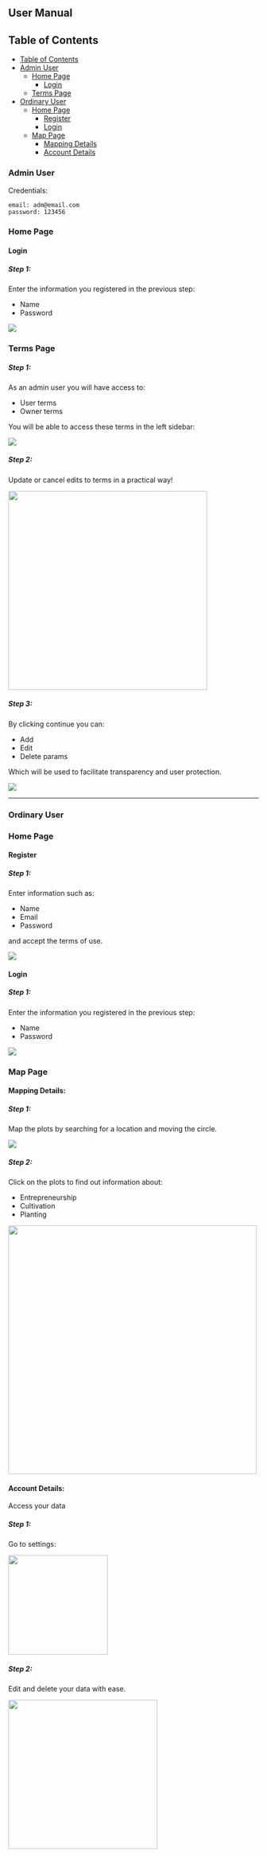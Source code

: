 ## User Manual

## Table of Contents

- [Table of Contents](#table-of-contents)
- [Admin User](#admin-user)
  - [Home Page](#home-page)
    - [Login](#login)
  - [Terms Page](#terms-page)
- [Ordinary User](#ordinary-user)
  - [Home Page](#home-page)
    - [Register](#register)
    - [Login](#login)
  - [Map Page](#map_page)
    - [Mapping Details](#mapping-details)
    - [Account Details](#account-details)

### Admin User

Credentials:

```
email: adm@email.com
password: 123456
```

### Home Page

#### Login

##### Step 1:

Enter the information you registered in the previous step:

- Name
- Password

<img src="https://github.com/DolphinDatabase/POP/assets/74321890/d31000b7-119a-41a2-a9cc-0823ab1d4d00" />

### Terms Page

##### Step 1:

As an admin user you will have access to:

- User terms
- Owner terms

You will be able to access these terms in the left sidebar:

<img src="https://github.com/DolphinDatabase/POP/assets/74321890/8c100d8a-783c-493b-aba1-29c3a7110624" />

##### Step 2:

Update or cancel edits to terms in a practical way!

<img src="https://github.com/DolphinDatabase/POP/assets/74321890/2e30de19-1eae-4eae-9d77-35ce20c58788" width=400px/>

##### Step 3:

By clicking continue you can:

- Add
- Edit
- Delete params

Which will be used to facilitate transparency and user protection.

<img src="https://github.com/DolphinDatabase/POP/assets/74321890/d0ac5ea9-ee8e-4590-b994-9a38b2d79744" />

---

### Ordinary User

### Home Page

#### Register

##### Step 1:

Enter information such as:

- Name
- Email
- Password

and accept the terms of use.

<img src="https://github.com/DolphinDatabase/POP/assets/74321890/77dd9def-5e9a-45ef-b3e3-756f068a8ae2" />

#### Login

##### Step 1:

Enter the information you registered in the previous step:

- Name
- Password

<img src="https://github.com/DolphinDatabase/POP/assets/74321890/d31000b7-119a-41a2-a9cc-0823ab1d4d00" />

### Map Page

#### Mapping Details:

##### Step 1:

Map the plots by searching for a location and moving the circle.

<img src="https://github.com/DolphinDatabase/POP/assets/74321890/e811474d-030b-4d19-b11b-0a8448ce2b54" />

##### Step 2:

Click on the plots to find out information about:

- Entrepreneurship
- Cultivation
- Planting

<img src="https://github.com/DolphinDatabase/POP/assets/74321890/61f453c3-2785-44ef-b602-aab129545604" width=500px/>

#### Account Details:

Access your data

##### Step 1:

Go to settings:

<img src="https://github.com/DolphinDatabase/POP/assets/74321890/d65db2be-a102-402f-a3e3-3427753f21bc" width=200px/>

##### Step 2:

Edit and delete your data with ease.

<img src="https://github.com/DolphinDatabase/POP/assets/74321890/963c364d-c3a3-4b92-8365-433c20d3d495" width=300px/>
